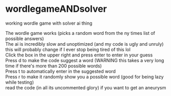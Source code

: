 # wordlegameANDsolver
working wordle game with solver ai thing  
  
The wordle game works (picks a random word from the ny times list of possible answers)  
The ai is incredibly slow and unoptimized (and my code is ugly and unruly)  
this will probably change if I ever stop being tired of this lol  
Click the box in the upper right and press enter to enter in your guess  
Press d to make the code suggest a word (WARNING this takes a very long time if there's more than 200 possible words)  
Press t to automatically enter in the suggested word  
Press r to make it randomly show you a possible word (good for being lazy while testing)  
read the code (in all its uncommented glory) if you want to get an aneurysm  
